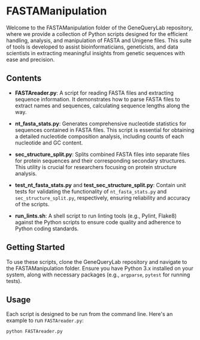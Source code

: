 # FASTAManipulation

Welcome to the FASTAManipulation folder of the GeneQueryLab repository, where we provide a collection of Python scripts designed for the efficient handling, analysis, and manipulation of FASTA and Unigene files. This suite of tools is developed to assist bioinformaticians, geneticists, and data scientists in extracting meaningful insights from genetic sequences with ease and precision.

## Contents

- **FASTAreader.py**: A script for reading FASTA files and extracting sequence information. It demonstrates how to parse FASTA files to extract names and sequences, calculating sequence lengths along the way.

- **nt_fasta_stats.py**: Generates comprehensive nucleotide statistics for sequences contained in FASTA files. This script is essential for obtaining a detailed nucleotide composition analysis, including counts of each nucleotide and GC content.

- **sec_structure_split.py**: Splits combined FASTA files into separate files for protein sequences and their corresponding secondary structures. This utility is crucial for researchers focusing on protein structure analysis.

- **test_nt_fasta_stats.py** and **test_sec_structure_split.py**: Contain unit tests for validating the functionality of `nt_fasta_stats.py` and `sec_structure_split.py`, respectively, ensuring reliability and accuracy of the scripts.

- **run_lints.sh**: A shell script to run linting tools (e.g., Pylint, Flake8) against the Python scripts to ensure code quality and adherence to Python coding standards.

## Getting Started

To use these scripts, clone the GeneQueryLab repository and navigate to the FASTAManipulation folder. Ensure you have Python 3.x installed on your system, along with necessary packages (e.g., `argparse`, `pytest` for running tests).

## Usage

Each script is designed to be run from the command line. Here's an example to run `FASTAreader.py`:

```bash
python FASTAreader.py
